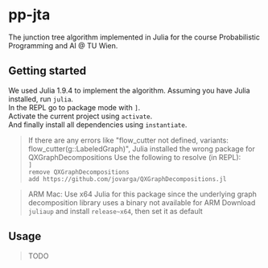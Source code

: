 # pp-jta

The junction tree algorithm implemented in Julia for the course Probabilistic Programming and AI @ TU Wien.

## Getting started

We used Julia 1.9.4 to implement the algorithm.
Assuming you have Julia installed, run `julia`.  
In the REPL go to package mode with `]`.  
Activate the current project using `activate`.  
And finally install all dependencies using `instantiate`.  

> If there are any errors like "flow_cutter not defined, variants: flow_cutter(g::LabeledGraph)",
> Julia installed the wrong package for QXGraphDecompositions
> Use the following to resolve (in REPL):  
> `]`  
> `remove QXGraphDecompositions`  
> `add https://github.com/jovarga/QXGraphDecompositions.jl`  


> ARM Mac:
> Use x64 Julia for this package since the underlying graph decomposition library uses a binary not available for ARM
> Download `juliaup` and install `release~x64`, then set it as default

## Usage

> TODO